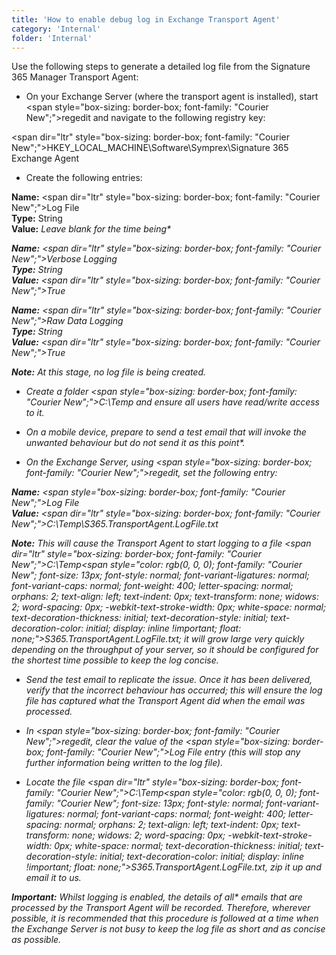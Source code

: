 ```yaml
---
title: 'How to enable debug log in Exchange Transport Agent'
category: 'Internal'
folder: 'Internal'
---
```


Use the following steps to generate a detailed log file from the Signature 365 Manager Transport Agent:

*   On your Exchange Server (where the transport agent is installed), start <span style="box-sizing: border-box; font-family: "Courier New";">regedit</span> and navigate to the following registry key:  

<span dir="ltr" style="box-sizing: border-box; font-family: "Courier New";">HKEY_LOCAL_MACHINE\Software\Symprex\Signature 365 Exchange Agent</span>  

*   Create the following entries:  

**Name:** <span dir="ltr" style="box-sizing: border-box; font-family: "Courier New";">Log File</span>  
**Type:** String  
**Value:** <em dir="ltr" style="box-sizing: border-box;">Leave blank for the time being*  

**Name:** <span dir="ltr" style="box-sizing: border-box; font-family: "Courier New";">Verbose Logging</span>  
**Type:** String  
**Value:** <span dir="ltr" style="box-sizing: border-box; font-family: "Courier New";">True</span>  

**Name:** <span dir="ltr" style="box-sizing: border-box; font-family: "Courier New";">Raw Data Logging</span>  
**Type:** String  
**Value:** <span dir="ltr" style="box-sizing: border-box; font-family: "Courier New";">True</span>  

**Note:** At this stage, no log file is being created.  

*   Create a folder <span style="box-sizing: border-box; font-family: "Courier New";">C:\Temp</span> and ensure all users have read/write access to it.  

*   On a mobile device, prepare to send a test email that will invoke the unwanted behaviour but <em style="box-sizing: border-box;">do not send it as this point*.  

*   On the Exchange Server, using <span style="box-sizing: border-box; font-family: "Courier New";">regedit</span>, set the following entry:  

**Name:** <span style="box-sizing: border-box; font-family: "Courier New";">Log File</span>  
**Value:** <span dir="ltr" style="box-sizing: border-box; font-family: "Courier New";">C:\Temp\S365.TransportAgent.LogFile.txt</span>  

**Note:** This will cause the Transport Agent to start logging to a file <span dir="ltr" style="box-sizing: border-box; font-family: "Courier New";">C:\Temp\<span style="color: rgb(0, 0, 0); font-family: "Courier New"; font-size: 13px; font-style: normal; font-variant-ligatures: normal; font-variant-caps: normal; font-weight: 400; letter-spacing: normal; orphans: 2; text-align: left; text-indent: 0px; text-transform: none; widows: 2; word-spacing: 0px; -webkit-text-stroke-width: 0px; white-space: normal;  text-decoration-thickness: initial; text-decoration-style: initial; text-decoration-color: initial; display: inline !important; float: none;">S365</span>.TransportAgent.LogFile.txt</span>; it will grow large very quickly depending on the throughput of your server, so it should be configured for the shortest time possible to keep the log concise.  

*   Send the test email to replicate the issue. Once it has been delivered, verify that the incorrect behaviour has occurred; this will ensure the log file has captured what the Transport Agent did when the email was processed.  

*   In <span style="box-sizing: border-box; font-family: "Courier New";">regedit</span>, clear the value of the <span style="box-sizing: border-box; font-family: "Courier New";">Log File</span> entry (this will stop any further information being written to the log file).  

*   Locate the file <span dir="ltr" style="box-sizing: border-box; font-family: "Courier New";">C:\Temp\<span style="color: rgb(0, 0, 0); font-family: "Courier New"; font-size: 13px; font-style: normal; font-variant-ligatures: normal; font-variant-caps: normal; font-weight: 400; letter-spacing: normal; orphans: 2; text-align: left; text-indent: 0px; text-transform: none; widows: 2; word-spacing: 0px; -webkit-text-stroke-width: 0px; white-space: normal;  text-decoration-thickness: initial; text-decoration-style: initial; text-decoration-color: initial; display: inline !important; float: none;">S365</span>.TransportAgent.LogFile.txt</span>, zip it up and email it to us.

**Important:** Whilst logging is enabled, the details of <em style="box-sizing: border-box;">all* emails that are processed by the Transport Agent will be recorded. Therefore, wherever possible, it is recommended that this procedure is followed at a time when the Exchange Server is not busy to keep the log file as short and as concise as possible.</em>

</em></em>